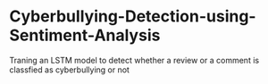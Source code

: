 # Cyberbullying-Detection-using-Sentiment-Analysis
Traning an LSTM model to detect whether a review or a comment is classfied as cyberbullying or not
